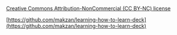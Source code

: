 [Creative Commons Attribution-NonCommercial (CC BY-NC) license](https://creativecommons.org/licenses/by-nc/4.0/)

[https://github.com/makzan/learning-how-to-learn-deck](https://github.com/makzan/learning-how-to-learn-deck)
